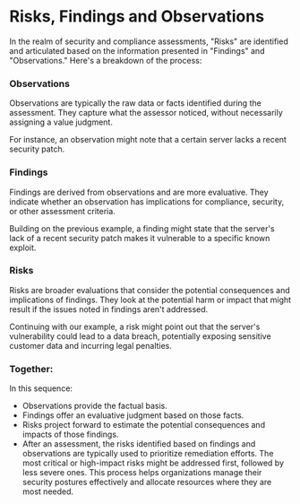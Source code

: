 # Risks, Findings and Observations

In the realm of security and compliance assessments, "Risks" are identified and articulated based on the information presented in "Findings" and "Observations." Here's a breakdown of the process:

### Observations

Observations are typically the raw data or facts identified during the assessment. They capture what the assessor noticed, without necessarily assigning a value judgment.

For instance, an observation might note that a certain server lacks a recent security patch.

### Findings

Findings are derived from observations and are more evaluative. They indicate whether an observation has implications for compliance, security, or other assessment criteria.

Building on the previous example, a finding might state that the server's lack of a recent security patch makes it vulnerable to a specific known exploit.

### Risks

Risks are broader evaluations that consider the potential consequences and implications of findings. They look at the potential harm or impact that might result if the issues noted in findings aren't addressed.

Continuing with our example, a risk might point out that the server's vulnerability could lead to a data breach, potentially exposing sensitive customer data and incurring legal penalties.

### Together:

In this sequence:

- Observations provide the factual basis.
- Findings offer an evaluative judgment based on those facts.
- Risks project forward to estimate the potential consequences and impacts of those findings.
- After an assessment, the risks identified based on findings and observations are typically used to prioritize remediation efforts. The most critical or high-impact risks might be addressed first, followed by less severe ones. This process helps organizations manage their security postures effectively and allocate resources where they are most needed.

